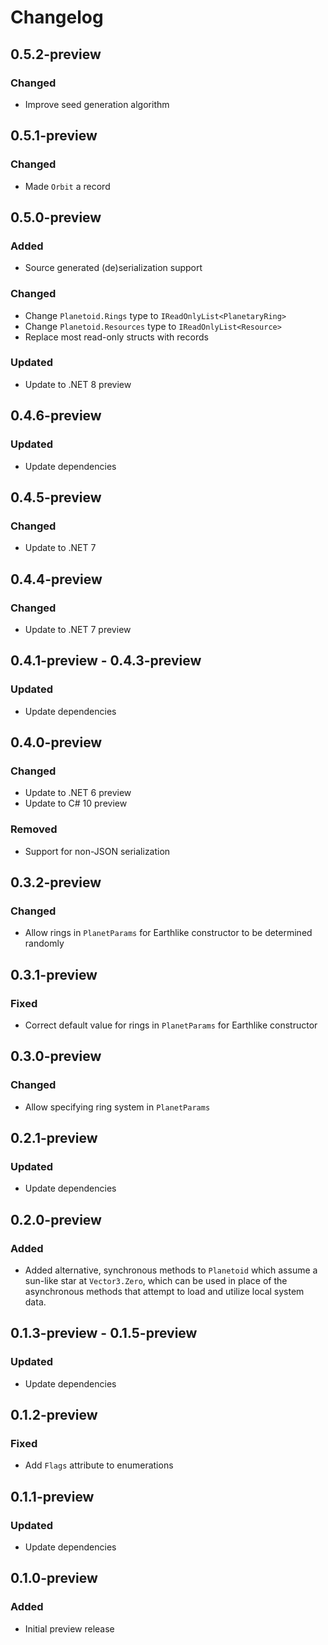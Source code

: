 # Changelog

## 0.5.2-preview
### Changed
- Improve seed generation algorithm

## 0.5.1-preview
### Changed
- Made `Orbit` a record

## 0.5.0-preview
### Added
- Source generated (de)serialization support
### Changed
- Change `Planetoid.Rings` type to `IReadOnlyList<PlanetaryRing>`
- Change `Planetoid.Resources` type to `IReadOnlyList<Resource>`
- Replace most read-only structs with records
### Updated
- Update to .NET 8 preview

## 0.4.6-preview
### Updated
- Update dependencies

## 0.4.5-preview
### Changed
- Update to .NET 7

## 0.4.4-preview
### Changed
- Update to .NET 7 preview

## 0.4.1-preview - 0.4.3-preview
### Updated
- Update dependencies

## 0.4.0-preview
### Changed
- Update to .NET 6 preview
- Update to C# 10 preview
### Removed
- Support for non-JSON serialization

## 0.3.2-preview
### Changed
- Allow rings in `PlanetParams` for Earthlike constructor to be determined randomly

## 0.3.1-preview
### Fixed
- Correct default value for rings in `PlanetParams` for Earthlike constructor

## 0.3.0-preview
### Changed
- Allow specifying ring system in `PlanetParams`

## 0.2.1-preview
### Updated
- Update dependencies

## 0.2.0-preview
### Added
- Added alternative, synchronous methods to `Planetoid` which assume a sun-like star at
  `Vector3.Zero`, which can be used in place of the asynchronous methods that attempt to load and
  utilize local system data.

## 0.1.3-preview - 0.1.5-preview
### Updated
- Update dependencies

## 0.1.2-preview
### Fixed
- Add `Flags` attribute to enumerations

## 0.1.1-preview
### Updated
- Update dependencies

## 0.1.0-preview
### Added
- Initial preview release